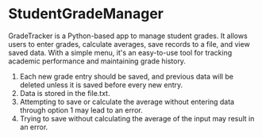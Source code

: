 # StudentGradeManager
GradeTracker is a Python-based app to manage student grades. It allows users to enter grades, calculate averages, save records to a file, and view saved data. With a simple menu, it's an easy-to-use tool for tracking academic performance and maintaining grade history.

1. Each new grade entry should be saved, and previous data will be deleted unless it is saved before every new entry.
2. Data is stored in the file.txt.
3. Attempting to save or calculate the average without entering data through option 1 may lead to an error.
4. Trying to save without calculating the average of the input may result in an error.

